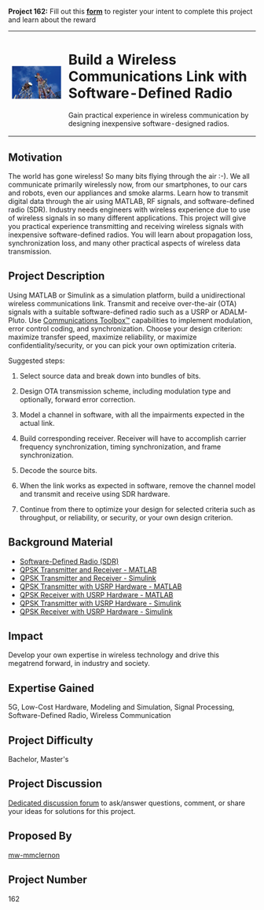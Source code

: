 **Project 162:** Fill out this <strong>[form](https://forms.office.com/Pages/ResponsePage.aspx?id=ETrdmUhDaESb3eUHKx3B5lOTzSa_A6lPqq2LJKzvpM5UMTBZRkc4UTRETjFERVRDWllQRE40OUFSQS4u)</strong> to  register your intent to complete this project and learn about the reward

<table>
<td><img src="/images/SDR.png"  width=500 /></td>
<td><p><h1>Build a Wireless Communications Link with Software-Defined Radio</h1></p>
<p>Gain practical experience in wireless communication by designing inexpensive software-designed radios.</p>
</table>

## Motivation

The world has gone wireless! So many bits flying through the air :-). We all communicate primarily wirelessly now, from our smartphones, to our cars and robots, even our appliances and smoke alarms.
Learn how to transmit digital data through the air using MATLAB, RF signals, and software-defined radio (SDR).
Industry needs engineers with wireless experience due to use of wireless signals in so many different applications. This project will give you practical experience transmitting
and receiving wireless signals with inexpensive software-defined radios. You will learn about propagation loss, synchronization loss, and many other practical aspects
of wireless data transmission.


## Project Description

Using MATLAB or Simulink as a simulation platform, build a unidirectional wireless communications link. Transmit and receive over-the-air (OTA) signals with a suitable
software-defined radio such as a USRP or ADALM-Pluto. Use [Communications Toolbox™](https://www.mathworks.com/products/communications.html) capabilities to implement modulation, error control coding, and synchronization.
Choose your design criterion: maximize transfer speed, maximize reliability, or maximize confidentiality/security, or you can pick your own optimization criteria. 

Suggested steps:

1.  Select source data and break down into bundles of bits. 

2.  Design OTA transmission scheme, including modulation type and optionally, forward error correction.

3.  Model a channel in software, with all the impairments expected in the actual link.

4.  Build corresponding receiver. Receiver will have to accomplish carrier frequency synchronization, timing synchronization, and frame synchronization.

5.  Decode the source bits. 

6.  When the link works as expected in software, remove the channel model and transmit and receive using SDR hardware.

7.  Continue from there to optimize your design for selected criteria such as throughput, or reliability, or security, or your own design criterion.

## Background Material

- [Software-Defined Radio (SDR)](https://www.mathworks.com/discovery/sdr.html)
- [QPSK Transmitter and Receiver - MATLAB](https://www.mathworks.com/help/comm/ug/qpsk-transmitter-and-receiver.html)
- [QPSK Transmitter and Receiver - Simulink](https://www.mathworks.com/help/comm/ug/qpsk-transmitter-and-receiver-in-simulink.html)
- [QPSK Transmitter with USRP Hardware - MATLAB](https://www.mathworks.com/help/supportpkg/usrpradio/ug/qpsk-transmitter-with-usrp-r-hardware.html)
- [QPSK Receiver with USRP Hardware - MATLAB](https://www.mathworks.com/help/supportpkg/usrpradio/ug/qpsk-receiver-with-usrp-r-hardware.html)
- [QPSK Transmitter with USRP Hardware - Simulink](https://www.mathworks.com/help/supportpkg/usrpradio/ug/qpsk-transmitter-with-usrp-r-hardware-1.html)
- [QPSK Receiver with USRP Hardware - Simulink](https://www.mathworks.com/help/supportpkg/usrpradio/ug/qpsk-receiver-with-usrp-r-hardware-1.html)

## Impact

Develop your own expertise in wireless technology and drive this megatrend forward, in industry and society.

## Expertise Gained 

5G, Low-Cost Hardware, Modeling and Simulation, Signal Processing, Software-Defined Radio, Wireless Communication

## Project Difficulty

Bachelor, Master's

## Project Discussion

[Dedicated discussion forum](https://github.com/mathworks/MathWorks-Excellence-in-Innovation/discussions/18) to ask/answer questions, comment, or share your ideas for solutions for this project.

## Proposed By

[mw-mmclernon](https://github.com/mw-mmclernon)


## Project Number

162
